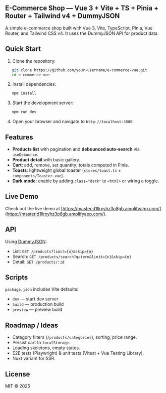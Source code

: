 ## E-Commerce Shop — Vue 3 + Vite + TS + Pinia + Router + Tailwind v4 + DummyJSON

A simple e-commerce shop built with Vue 3, Vite, TypeScript, Pinia, Vue Router, and Tailwind CSS v4. It uses the DummyJSON API for product data.

## Quick Start

1. Clone the repository:

```bash
   git clone https://github.com/your-username/e-commerce-vue.git
   cd e-commerce-vue
```

2. Install dependencies:

```bash
   npm install
```

3. Start the development server:

```bash
   npm run dev
```

4. Open your browser and navigate to `http://localhost:3000`.

## Features

- **Products list** with pagination and **debounced auto‑search** via `useDebounce`.
- **Product detail** with basic gallery.
- **Cart**: add, remove, set quantity; totals computed in Pinia.
- **Toasts**: lightweight global toaster (`stores/toast.ts` + `components/Toaster.vue`).
- **Dark mode**: enable by adding `class="dark"` to `<html>` or wiring a toggle.

## Live Demo

Check out the live demo at [https://master.d1llrxyhz3p8gb.amplifyapp.com/](https://master.d1llrxyhz3p8gb.amplifyapp.com/).

## API

Using [DummyJSON](https://dummyjson.com/docs/products):

- List: `GET /products?limit={n}&skip={n}`
- Search: `GET /products/search?q=term&limit={n}&skip={n}`
- Detail: `GET /products/:id`

## Scripts

`package.json` includes Vite defaults:

- `dev` — start dev server
- `build` — production build
- `preview` — preview build

## Roadmap / Ideas

- Category filters (`/products/categories`), sorting, price range.
- Persist cart to `localStorage`.
- Loading skeletons, empty states.
- E2E tests (Playwright) & unit tests (Vitest + Vue Testing Library).
- Nuxt variant for SSR.

## License

MIT © 2025
